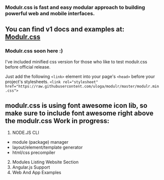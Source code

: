 
### Modulr.css is fast and easy modular approach to building powerful web and mobile interfaces.
You can find v1 docs and examples at: [Modulr.css](https://decorator.io/modulr/) 
---
### Modulr.css soon here :) 

I've included minified css version for those who like to test modulr.css before official release.

Just add the following ```<link>``` element into your page's ```<head>``` before your project's stylesheets.
```<link rel="stylesheet" href="https://raw.githubusercontent.com/uloga/modulr/master/modulr.min.css">```

modulr.css is using font awesome icon lib, so make sure to include font awesome right above the modulr.css
Work in progress:
---
1. NODE.JS CLI
 * module (package) manager
 * layout/element/template generator
 * html/css precompiler
2. Modules Listing Website Section
3. Angular.js Support
4. Web And App Examples
